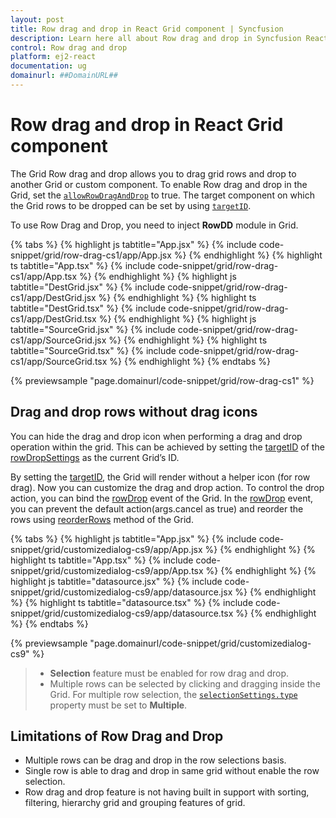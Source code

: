 ```yaml
---
layout: post
title: Row drag and drop in React Grid component | Syncfusion
description: Learn here all about Row drag and drop in Syncfusion React Grid component of Syncfusion Essential JS 2 and more.
control: Row drag and drop 
platform: ej2-react
documentation: ug
domainurl: ##DomainURL##
---
```


# Row drag and drop in React Grid component

The Grid Row drag and drop allows you to drag grid rows and drop to another Grid or custom component.
To enable Row drag and drop in the Grid, set the [`allowRowDragAndDrop`](https://ej2.syncfusion.com/angular/documentation/api/grid/#allowrowdraganddrop) to true.
The target component on which the Grid rows to be dropped can be set by using
[`targetID`](https://ej2.syncfusion.com/angular/documentation/api/grid/rowDropSettings/#targetid).

To use Row Drag and Drop, you need to inject **RowDD** module in Grid.

{% tabs %}
{% highlight js tabtitle="App.jsx" %}
{% include code-snippet/grid/row-drag-cs1/app/App.jsx %}
{% endhighlight %}
{% highlight ts tabtitle="App.tsx" %}
{% include code-snippet/grid/row-drag-cs1/app/App.tsx %}
{% endhighlight %}
{% highlight js tabtitle="DestGrid.jsx" %}
{% include code-snippet/grid/row-drag-cs1/app/DestGrid.jsx %}
{% endhighlight %}
{% highlight ts tabtitle="DestGrid.tsx" %}
{% include code-snippet/grid/row-drag-cs1/app/DestGrid.tsx %}
{% endhighlight %}
{% highlight js tabtitle="SourceGrid.jsx" %}
{% include code-snippet/grid/row-drag-cs1/app/SourceGrid.jsx %}
{% endhighlight %}
{% highlight ts tabtitle="SourceGrid.tsx" %}
{% include code-snippet/grid/row-drag-cs1/app/SourceGrid.tsx %}
{% endhighlight %}
{% endtabs %}

 {% previewsample "page.domainurl/code-snippet/grid/row-drag-cs1" %}

## Drag and drop rows without drag icons

You can hide the drag and drop icon when performing a drag and drop operation within the grid. This can be achieved by setting the [targetID](https://ej2.syncfusion.com/angular/documentation/api/grid/rowDropSettings/#targetid) of the [rowDropSettings](https://ej2.syncfusion.com/angular/documentation/api/grid/rowDropSettings/) as the current Grid’s ID.

By setting the [targetID](https://ej2.syncfusion.com/angular/documentation/api/grid/rowDropSettings/#targetid), the Grid will render without a helper icon (for row drag). Now you can customize the drag and drop action. To control the drop action, you can bind the [rowDrop](https://ej2.syncfusion.com/angular/documentation/api/grid/#rowdrop) event of the Grid. In the [rowDrop](https://ej2.syncfusion.com/angular/documentation/api/grid/#rowdrop) event, you can prevent the default action(args.cancel as true) and reorder the rows using [reorderRows](https://ej2.syncfusion.com/angular/documentation/api/grid/#reorderrows) method of the Grid.

{% tabs %}
{% highlight js tabtitle="App.jsx" %}
{% include code-snippet/grid/customizedialog-cs9/app/App.jsx %}
{% endhighlight %}
{% highlight ts tabtitle="App.tsx" %}
{% include code-snippet/grid/customizedialog-cs9/app/App.tsx %}
{% endhighlight %}
{% highlight js tabtitle="datasource.jsx" %}
{% include code-snippet/grid/customizedialog-cs9/app/datasource.jsx %}
{% endhighlight %}
{% highlight ts tabtitle="datasource.tsx" %}
{% include code-snippet/grid/customizedialog-cs9/app/datasource.tsx %}
{% endhighlight %}
{% endtabs %}

 {% previewsample "page.domainurl/code-snippet/grid/customizedialog-cs9" %}

> * **Selection** feature must be enabled for row drag and drop.
> * Multiple rows can be selected by clicking and dragging inside the Grid.
For multiple row selection, the [`selectionSettings.type`](https://ej2.syncfusion.com/angular/documentation/api/grid/selectionSettings/#type) property must be set to **Multiple**.

## Limitations of Row Drag and Drop

* Multiple rows can be drag and drop in the row selections basis.
* Single row is able to drag and drop in same grid without enable the row selection.
* Row drag and drop feature is not having built in support with sorting, filtering, hierarchy grid and grouping features of grid.